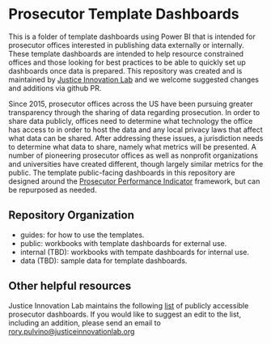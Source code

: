 # Prosecutor Template Dashboards

This is a folder of template dashboards using Power BI that is intended for 
prosecutor offices interested in publishing data externally or internally. These 
template dashboards are intended to help resource constrained offices and those 
looking for best practices to be able to quickly set up dashboards once data is 
prepared. This repository was created and is maintained by [Justice Innovation Lab](https://https://www.justiceinnovationlab.org/) 
and we welcome suggested changes and additions via github PR.

Since 2015, prosecutor offices across the US have been pursuing greater 
transparency through the sharing of data regarding prosecution. In order to 
share data publicly, offices need to determine what technology the office has 
access to in order to host the data and any local privacy laws that affect what 
data can be shared. After addressing these issues, a jurisdiction needs to 
determine what data to share, namely what metrics will be presented. A number of
pioneering prosecutor offices as well as nonprofit organizations and universities
have created different, though largely similar metrics for the public. The 
template public-facing dashboards in this repository are designed around the 
[Prosecutor Performance Indicator](https://prosecutorialperformanceindicators.org/#indicators) framework, but can be repurposed as needed.

## Repository Organization

- guides: for how to use the templates.
- public: workbooks with template dashboards for external use.
- internal (TBD): workbooks with tempate dashboards for internal use.
- data (TBD): sample data for template dashboards.

## Other helpful resources

Justice Innovation Lab maintains the following [list](https://docs.google.com/spreadsheets/d/1CbHUaH_87Pv5LFx0ygVNMVYL3ExeGHVmG2526_b86s4/edit#gid=0) of publicly 
accessible prosecutor dashboards. If you would like to suggest an edit 
to the list, including an addition, please send an email to rory.pulvino@justiceinnovationlab.org
